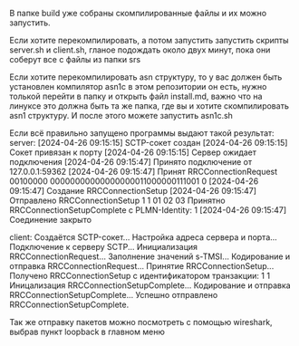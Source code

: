 В папке build уже собраны скомпилированные файлы и их можно запустить.

Если хотите перекомпилировать, а потом запустить запустить скрипты server.sh и client.sh, гланое подождать около двух минут, пока они соберут все c файлы из папки srs

Если хотите перекомпилировать asn структуру, то у вас должен быть установлен компилятор asn1c в этом репозитории он есть, нужно толькой перейти в папку и открыть файл install.md, важно что на линуксе это должна быть та же папка, где вы и хотите скомпилировать asn1 структуру. И после этого можете запустить asn1c.sh

Если всё правильно запущено программы выдают такой результат:
server:
[2024-04-26 09:15:15] SCTP-сокет создан
[2024-04-26 09:15:15] Сокет привязан к порту
[2024-04-26 09:15:15] Сервер ожидает подключения
[2024-04-26 09:15:47] Принято подключениe от 127.0.0.1:59362
[2024-04-26 09:15:47] Принят RRCConnectionRequest
<RRCConnectionRequest>
    <criticalExtensions>
        <rrcConnectionRequest-r8>
            <ue-Identity>
                <s-TMSI>
                    <mmec>
                        00100000
                    </mmec>
                    <m-TMSI>
                        00000000000000000011000000111001
                    </m-TMSI>
                </s-TMSI>
            </ue-Identity>
            <establishmentCause><emergency/></establishmentCause>
            <spare>
                0
            </spare>
        </rrcConnectionRequest-r8>
    </criticalExtensions>
</RRCConnectionRequest>
[2024-04-26 09:15:47] Создание RRCConnectionSetup
[2024-04-26 09:15:47] Отправлено RRCConnectionSetup
<RRCConnectionSetupComplete>
    <rrc-TransactionIdentifier>1</rrc-TransactionIdentifier>
    <criticalExtensions>
        <c1>
            <rrcConnectionSetupComplete-r8>
                <selectedPLMN-Identity>1</selectedPLMN-Identity>
                <dedicatedInfoNAS>01 02 03</dedicatedInfoNAS>
            </rrcConnectionSetupComplete-r8>
        </c1>
    </criticalExtensions>
</RRCConnectionSetupComplete>
Принятно RRCConnectionSetupComplete с PLMN-Identity: 1
[2024-04-26 09:15:47] Соединение закрыто


client:
Создаётся SCTP-сокет...
Настройка адреса сервера и порта...
Подключение к серверу SCTP...
Инициализация RRCConnectionRequest...
Заполнение значений s-TMSI...
Кодирование и отправка RRCConnectionRequest...
Принятие RRCConnectionSetup...
Получено RRCConnectionSetup с идентификатором транзакции: 1
<RRCConnectionSetup>
    <rrc-TransactionIdentifier>1</rrc-TransactionIdentifier>
    <criticalExtensions>
        <c1>
            <rrcConnectionSetup-r8>
                <radioResourceConfigDedicated>
                </radioResourceConfigDedicated>
            </rrcConnectionSetup-r8>
        </c1>
    </criticalExtensions>
</RRCConnectionSetup>
Иницализация RRCConnectionSetupComplete...
Кодирование и отправка RRCConnectionSetupComplete...
Успешно отправлено RRCConnectionSetupComplete.


Так же отправку пакетов можно посмотреть с помощью wireshark, выбрав пункт loopback в главном меню
